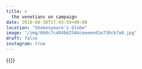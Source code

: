 ```yaml
---
title: >
  the venetians on campaign
date: 2018-08-30T17:43:59+00:00
location: "Shakespeare's Globe"
image: "/img/860c7cd04b62584ceeeeed1e730cb7a0.jpg"
draft: false
instagram: true
---
```


{{<photo src="/img/860c7cd04b62584ceeeeed1e730cb7a0.jpg">}}
